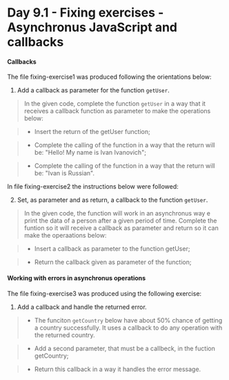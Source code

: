 # Day 9.1 - Fixing exercises - Asynchronus JavaScript and callbacks

#### Callbacks

The file fixing-exercise1 was produced following the orientations below:

1. Add a callback as parameter for the function `getUser`.

> In the given code, complete the function `getUser` in a way that it receives a callback function as parameter to make the operations below:

> * Insert the return of the getUser function;

> * Complete the calling of the function in a way that the return will be: "Hello! My name is Ivan Ivanovich";

> * Complete the calling of the function in a way that the return will be: "Ivan is Russian".

In file fixing-exercise2 the instructions below were followed:

2. Set, as parameter and as return, a callback to the function `getUser`.

> In the given code, the function will work in an asynchronus way e print the data of a person after a given period of time. Complete the funtion so it will receive a callback as parameter and return so it can make the operaations below:

> * Insert a callback as parameter to the function getUser;

> * Return the callback given as parameter of the function;

#### Working with errors in asynchronus operations

The file fixing-exercise3 was produced using the following exercise:

1. Add a callback and handle the returned error.

> * The funciton `getCountry` below have about 50% chance of getting a country successfully. It uses a callback to do any operation with the returned country.

> * Add a second parameter, that must be a callbeck, in the fuction getCountry;

> * Return this callback in a way it handles the error message.
